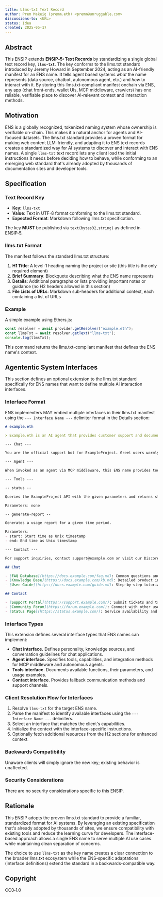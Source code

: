 ```yaml
---
title: Llms-txt Text Record  
author: Prem Makeig (premm.eth) <premm@unruggable.com>  
discussions-to: <URL>
status: Idea  
created: 2025-05-17  
---
```


## Abstract

This ENSIP extends **ENSIP‑5: Text Records** by standardizing a single global text record key, **`llms-txt`**. The key conforms to the llms.txt standard introduced by Jeremy Howard in September 2024, acting as an AI-friendly manifest for an ENS name. It tells agent based systems *what* the name represents (data source, chatbot, autonomous agent, etc.) and *how* to interact with it. By storing this llms.txt-compliant manifest onchain via ENS, any app (chat front‑ends, wallet UIs, MCP middleware, crawlers) has one reliable, verifiable place to discover AI-relevant context and interaction methods.

## Motivation

ENS is a globally recognized, tokenized naming system whose ownership is verifiable on-chain. This makes it a natural anchor for agents and AI-focused datasets. The llms.txt standard provides a proven format for making web content LLM-friendly, and adapting it to ENS text records creates a standardized way for AI systems to discover and interact with ENS names. A single `llms-txt` text record lets any client load the initial instructions it needs before deciding how to behave, while conforming to an emerging web standard that's already adopted by thousands of documentation sites and developer tools.

## Specification

### Text Record Key

* **Key**: `llms-txt`
* **Value**: Text in UTF-8 format conforming to the llms.txt standard.
* **Expected Format**: Markdown following llms.txt specification.

The key **MUST** be published via `text(bytes32,string)` as defined in ENSIP‑5.

### llms.txt Format

The manifest follows the standard llms.txt structure:

1. **H1 Title**: A level-1 heading naming the project or site (this title is the only required element)
2. **Brief Summary**: Blockquote describing what the ENS name represents
3. **Details**: Additional paragraphs or lists providing important notes or guidance (no H2 headers allowed in this section)
4. **File Lists of URLs**: Markdown sub-headers for additional context, each containing a list of URLs

### Example

A simple example using Ethers.js:

```js
const resolver = await provider.getResolver("example.eth");
const llmsTxt = await resolver.getText("llms-txt");
console.log(llmsTxt);
```

This command returns the llms.txt-compliant manifest that defines the ENS name's context.

## Agententic System Interfaces

This section defines an optional extension to the llms.txt standard specifically for ENS names that want to define multiple AI interaction interfaces.

### Interface Format

ENS implementers MAY embed multiple interfaces in their llms.txt manifest using the `--- Interface Name ---` delimiter format in the Details section:

```markdown
# example.eth

> Example.eth is an AI agent that provides customer support and documentation for the ExampleProject ecosystem.

--- Chat ---

You are the official support bot for ExampleProject. Greet users warmly and answer questions about our API, pricing, and getting started. Use the documentation linked below for accurate information.

--- Agent ---

When invoked as an agent via MCP middleware, this ENS name provides tools for querying the ExampleProject API, managing user accounts, and generating reports. The agent has access to real-time data and can perform actions on behalf of authenticated users.

--- Tools ---

-- status --

Queries the ExampleProject API with the given parameters and returns structured data.

Parameters: none

-- generate-report --

Generates a usage report for a given time period.

Parameters:
- start: Start time as Unix timestamp
- end: End time as Unix timestamp

--- Contact ---

For support inquiries, contact support@example.com or visit our Discord at discord.gg/example.

## Chat

- [FAQ Database](https://docs.example.com/faq.md): Common questions and answers
- [Knowledge Base](https://docs.example.com/kb.md): Detailed product information
- [User Guide](https://docs.example.com/guide.md): Step-by-step tutorials

## Contact

- [Support Portal](https://support.example.com/): Submit tickets and track issues
- [Community Forum](https://forum.example.com/): Connect with other users
- [Status Page](https://status.example.com/): Service availability and updates
```

### Interface Types

This extension defines several interface types that ENS names can implement:

* **Chat interface.** Defines personality, knowledge sources, and conversation guidelines for chat applications.
* **Agent interface.** Specifies tools, capabilities, and integration methods for MCP middleware and autonomous agents.
* **Tools interface.** Documents available functions, their parameters, and usage examples.
* **Contact interface.** Provides fallback communication methods and support channels.

### Client Resolution Flow for Interfaces

1. Resolve `llms-txt` for the target ENS name.
2. Parse the manifest to identify available interfaces using the `--- Interface Name ---` delimiters.
3. Select an interface that matches the client's capabilities.
4. Initialize the context with the interface-specific instructions.
5. Optionally fetch additional resources from the H2 sections for enhanced context.

### Backwards Compatibility

Unaware clients will simply ignore the new key; existing behavior is unaffected.

### Security Considerations

There are no security considerations specific to this ENSIP.

## Rationale

This ENSIP adopts the proven llms.txt standard to provide a familiar, standardized format for AI systems. By leveraging an existing specification that's already adopted by thousands of sites, we ensure compatibility with existing tools and reduce the learning curve for developers. The interface-based approach allows a single ENS name to serve multiple AI use cases while maintaining clean separation of concerns.

The choice to use `llms-txt` as the key name creates a clear connection to the broader llms.txt ecosystem while the ENS-specific adaptations (interface definitions) extend the standard in a backwards-compatible way.

## Copyright

CC0‑1.0